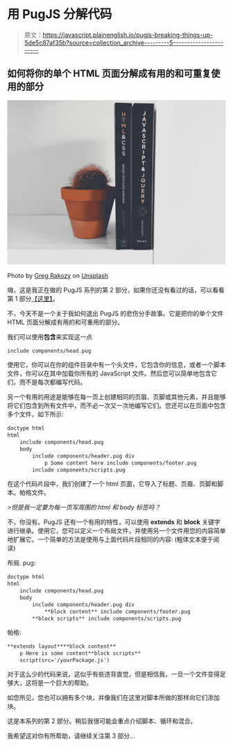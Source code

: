 # 用 PugJS 分解代码

> 原文：<https://javascript.plainenglish.io/pugjs-breaking-things-up-5de5c87af35b?source=collection_archive---------5----------------------->

## 如何将你的单个 HTML 页面分解成有用的和可重复使用的部分

![](img/a1d760ef32188cc47246bd023b28766a.png)

Photo by [Greg Rakozy](https://unsplash.com/@grakozy?utm_source=unsplash&utm_medium=referral&utm_content=creditCopyText) on [Unsplash](https://unsplash.com/s/photos/html?utm_source=unsplash&utm_medium=referral&utm_content=creditCopyText)

嗨，这是我正在做的 PugJS 系列的第 2 部分，如果你还没有看过的话，可以看看第 1 部分[【这里】](https://medium.com/@Unknown_minimalist/pugjs-replacing-html-541508001af)。

不，今天不是一个关于我如何退出 PugJS 的悲伤分手故事。它是把你的单个文件 HTML 页面分解成有用的和可重用的部分。

我们可以使用**包含**来实现这一点

```
include components/head.pug
```

使用它，你可以在你的组件目录中有一个头文件，它包含你的信息，或者一个脚本文件，你可以在其中加载你所有的 JavaScript 文件。然后您可以简单地包含它们，而不是每次都编写代码。

另一个有用的用途是能够在每一页上创建相同的页眉、页脚或其他元素，并且能够将它们包含到所有文件中，而不必一次又一次地编写它们。您还可以在页面中包含多个文件，如下所示:

```
doctype html
html
    include components/head.pug
    body
        include components/header.pug div
            p Some content here include components/footer.pug
        include components/scripts.pug
```

在这个代码片段中，我们创建了一个 html 页面，它导入了标题、页眉、页脚和脚本。帕格文件。

*>但是我一定要为每一页写周围的 html 和 body 标签吗？*

不，你没有。PugJS 还有一个有用的特性，可以使用 **extends** 和 **block** 关键字进行继承。使用它，您可以定义一个布局文件，并使用另一个文件用您的内容简单地扩展它。一个简单的方法是使用与上面代码片段相同的内容:
(粗体文本便于阅读)

布局. pug:

```
doctype html
html
    include components/head.pug
    body
        include components/header.pug div
            **block content** include components/footer.pug
        **block scripts** include components/scripts.pug
```

帕格:

```
**extends layout****block content**
    p Here is some content**block scripts**
    script(src='/yourPackage.js')
```

对于这么少的代码来说，这似乎有些违背直觉，但是相信我，一旦一个文件变得足够大，这将是一个巨大的帮助。

如您所见，您也可以拥有多个块，并像我们在这里对脚本所做的那样向它们添加块。

这是本系列的第 2 部分。稍后我很可能会重点介绍脚本、循环和混合。

我希望这对你有所帮助，请继续关注第 3 部分…
